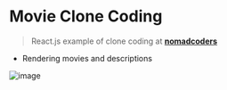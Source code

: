 # Movie Clone Coding
> React.js example of clone coding at <a href="https://nomadcoders.co/react-for-beginners/lobby" target="_blank"><strong>nomadcoders</strong></a>

* Rendering movies and descriptions

![image](https://user-images.githubusercontent.com/64727012/172034717-61dffc0b-31e1-437b-a42a-413339677c03.png)
